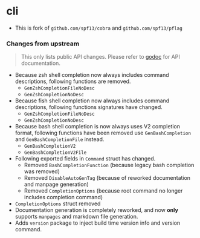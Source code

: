 # cli

- This is fork of `github.com/spf13/cobra` and `github.com/spf13/pflag`

### Changes from upstream

> This only lists public API changes. Please refer to [godoc](https://pkg.go.dev/github.com/tprasadtp/cli) for API documentation.

- Because zsh shell completion now always includes command descriptions, following functions are removed.
    - `GenZshCompletionFileNoDesc`
    - `GenZshCompletionNoDesc`
- Because fish shell completion now always includes command descriptions, following functions signatures have changed.
    - `GenZshCompletionFileNoDesc`
    - `GenZshCompletionNoDesc`
- Because bash shell completion is now always uses V2 completion format, following functions have been removed use `GenBashCompletion` and `GenBashCompletionFile` instead.
    - `GenBashCompletionV2`
    - `GenBashCompletionV2File`
- Following exported fields in `Command` struct has changed.
    - Removed `BashCompletionFunction` (because legacy bash completion was removed)
    - Removed `DisableAutoGenTag` (because of reworked documentation and manpage generation)
    - Removed `CompletionOptions` (because root command no longer includes completion command)
- `CompletionOptions` struct removed
- Documentation generation is completely reworked, and now **only** supports `manpages` and markdown file generation.
- Adds `version` package to inject build time version info and version command.
